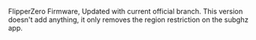 FlipperZero Firmware, Updated with current official branch. This version doesn't add anything, it only removes the region restriction on the subghz app.
